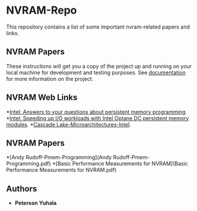 # NVRAM-Repo
This repository contains a list of some important nvram-related papers and links.

## NVRAM Papers

These instructions will get you a copy of the project up and running on your local machine for development and testing purposes. See [documentation](documentation-simbox-fraud-detection.pdf) for more information on the project.

## NVRAM Web Links

*[Intel: Answers to your questions about persistent memory programming](https://software.intel.com/en-us/persistent-memory/support).
*[Intel: Speeding up I/O workloads with Intel Optane DC persistent memory modules](https://software.intel.com/en-us/articles/speeding-up-io-workloads-with-intel-optane-dc-persistent-memory-modules).
*[Cascade Lake-Microarchitectures-Intel](https://en.wikichip.org/wiki/intel/microarchitectures/cascade_lake).

## NVRAM Papers

*[Andy Rudoff-Pmem-Programming](Andy Rudoff-Pmem-Programming.pdf)
*[Basic Performance Measurements for NVRAM](Basic Performance Measurements for NVRAM.pdf)


## Authors

* **Peterson Yuhala** 



